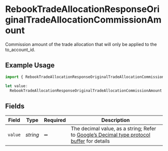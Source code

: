 # RebookTradeAllocationResponseOriginalTradeAllocationCommissionAmount

Commission amount of the trade allocation that will only be applied to the to_account_id.

## Example Usage

```typescript
import { RebookTradeAllocationResponseOriginalTradeAllocationCommissionAmount } from "@apexfintechsolutions/ascend-sdk/models/components";

let value:
  RebookTradeAllocationResponseOriginalTradeAllocationCommissionAmount = {};
```

## Fields

| Field                                                                                                                                                                                                              | Type                                                                                                                                                                                                               | Required                                                                                                                                                                                                           | Description                                                                                                                                                                                                        |
| ------------------------------------------------------------------------------------------------------------------------------------------------------------------------------------------------------------------ | ------------------------------------------------------------------------------------------------------------------------------------------------------------------------------------------------------------------ | ------------------------------------------------------------------------------------------------------------------------------------------------------------------------------------------------------------------ | ------------------------------------------------------------------------------------------------------------------------------------------------------------------------------------------------------------------ |
| `value`                                                                                                                                                                                                            | *string*                                                                                                                                                                                                           | :heavy_minus_sign:                                                                                                                                                                                                 | The decimal value, as a string; Refer to [Google’s Decimal type protocol buffer](https://github.com/googleapis/googleapis/blob/40203ca1880849480bbff7b8715491060bbccdf1/google/type/decimal.proto#L33) for details |